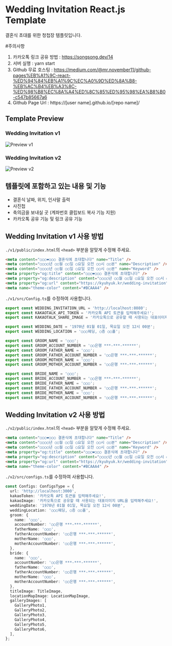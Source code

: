 # Wedding Invitation React.js Template

결혼식 초대를 위한 청첩장 템플릿입니다.  

#주의사항
1. 카카오톡 링크 공유 방법 : https://songsong.dev/14
2. 서버 실행 : yarn start
3. Github 무료 호스팅 : https://medium.com/@mr.november11/github-pages%EB%A1%9C-react-%ED%94%84%EB%A1%9C%EC%A0%9D%ED%8A%B8-%EB%AC%B4%EB%A3%8C-%ED%98%B8%EC%8A%A4%ED%8C%85%ED%95%98%EA%B8%B0-c547b85667a6
4. Github Page Url : https://[user name].github.io/[repo name]/

## Template Preview

### Wedding Invitation v1
![Preview v1](./Preview_v1.gif)

### Wedding Invitation v2
![Preview v2](./Preview_v2.gif)

## 템플릿에 포함하고 있는 내용 및 기능
- 결혼식 날짜, 위치, 인사말 출력
- 사진첩
- 축의금을 보내실 곳 (계좌번호 클립보드 복사 기능 지원)
- 카카오톡 공유 기능 및 링크 공유 기능

## Wedding Invitation v1 사용 방법

`./v1/public/index.html`의 `<head>` 부분을 알맞게 수정해 주세요.  
```html
<meta content="○○○❤○○○ 결혼식에 초대합니다" name="Title" />
<meta content="○○○○년 ○○월 ○○일 ○요일 오전 ○○시 ○○분" name="Description" />
<meta content="○○○○년 ○○월 ○○일 ○요일 오전 ○○시 ○○분" name="Keyword" />
<meta property="og:title" content="○○○❤○○○ 결혼식에 초대합니다" />
<meta property="og:description" content="○○○○년 ○○월 ○○일 ○요일 오전 ○○시 ○○분" />
<meta property="og:url" content="https://kyuhyuk.kr/wedding-invitation" />
<meta name="theme-color" content="#BCAAA4" />
```

`./v1/src/Config.ts`를 수정하여 사용합니다.  
```typescript
export const WEDDING_INVITATION_URL = 'http://localhost:8080';
export const KAKAOTALK_API_TOKEN = '카카오톡 API 토큰을 입력해주세요!';
export const KAKAOTALK_SHARE_IMAGE = '카카오톡으로 공유할 때 사용되는 대표이미지 URL을 입력해주세요!';

export const WEDDING_DATE = '1970년 01월 01일, 목요일 오전 12시 00분';
export const WEDDING_LOCATION = '○○○웨딩, ○층 ○○홀';

export const GROOM_NAME = '○○○';
export const GROOM_ACCOUNT_NUMBER = '○○은행 ***-***-******';
export const GROOM_FATHER_NAME = '○○○';
export const GROOM_FATHER_ACCOUNT_NUMBER = '○○은행 ***-***-******';
export const GROOM_MOTHER_NAME = '○○○';
export const GROOM_MOTHER_ACCOUNT_NUMBER = '○○은행 ***-***-******';

export const BRIDE_NAME = '○○○';
export const BRIDE_ACCOUNT_NUMBER = '○○은행 ***-***-******';
export const BRIDE_FATHER_NAME = '○○○';
export const BRIDE_FATHER_ACCOUNT_NUMBER = '○○은행 ***-***-******';
export const BRIDE_MOTHER_NAME = '○○○';
export const BRIDE_MOTHER_ACCOUNT_NUMBER = '○○은행 ***-***-******';
```


## Wedding Invitation v2 사용 방법

`./v2/public/index.html`의 `<head>` 부분을 알맞게 수정해 주세요.  
```html
<meta content="○○○❤○○○ 결혼식에 초대합니다" name="Title" />
<meta content="○○○○년 ○○월 ○○일 ○요일 오전 ○○시 ○○분" name="Description" />
<meta content="○○○○년 ○○월 ○○일 ○요일 오전 ○○시 ○○분" name="Keyword" />
<meta property="og:title" content="○○○❤○○○ 결혼식에 초대합니다" />
<meta property="og:description" content="○○○○년 ○○월 ○○일 ○요일 오전 ○○시 ○○분" />
<meta property="og:url" content="https://kyuhyuk.kr/wedding-invitation" />
<meta name="theme-color" content="#BCAAA4" />
```

`./v2/src/configs.ts`를 수정하여 사용합니다.  
```typescript
const Configs: ConfigsType = {
  url: 'http://localhost:3000',
  kakaoToken: '카카오톡 API 토큰을 입력해주세요!',
  kakaoImage: '카카오톡으로 공유할 때 사용되는 대표이미지 URL을 입력해주세요!',
  weddingDate: '1970년 01월 01일, 목요일 오전 12시 00분',
  weddingLocation: '○○○웨딩, ○층 ○○홀',
  groom: {
    name: '○○○',
    accountNumber: '○○은행 ***-***-******',
    fatherName: '○○○',
    fatherAccountNumber: '○○은행 ***-***-******',
    motherName: '○○○',
    motherAccountNumber: '○○은행 ***-***-******',
  },
  bride: {
    name: '○○○',
    accountNumber: '○○은행 ***-***-******',
    fatherName: '○○○',
    fatherAccountNumber: '○○은행 ***-***-******',
    motherName: '○○○',
    motherAccountNumber: '○○은행 ***-***-******',
  },
  titleImage: TitleImage,
  locationMapImage: LocationMapImage,
  galleryImages: [
    GalleryPhoto1,
    GalleryPhoto2,
    GalleryPhoto3,
    GalleryPhoto4,
    GalleryPhoto5,
    GalleryPhoto6,
  ],
};
```
